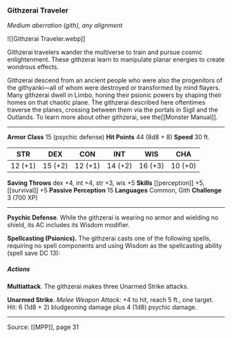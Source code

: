 ### Githzerai Traveler
_Medium aberration (gith), any alignment_

![[Githzerai Traveler.webp]]

Githzerai travelers wander the multiverse to train and pursue cosmic enlightenment. These githzerai learn to manipulate planar energies to create wondrous effects.

Githzerai descend from an ancient people who were also the progenitors of the githyanki—all of whom were destroyed or transformed by mind flayers. Many githzerai dwell in Limbo, honing their psionic powers by shaping their homes on that chaotic plane. The githzerai described here oftentimes traverse the planes, crossing between them via the portals in Sigil and the Outlands. To learn more about other githzerai, see the[[Monster Manual]].




---

**Armor Class** 15 (psychic defense)
**Hit Points** 44 (8d8 + 8)
**Speed** 30 ft.

| STR     | DEX     | CON     | INT     | WIS     | CHA     |
|---------|---------|---------|---------|---------|---------|
| 12 (+1) | 15 (+2) | 12 (+1) | 14 (+2) | 16 (+3) | 10 (+0) |

**Saving Throws** dex +4, int +4, str +3, wis +5
**Skills** [[perception]] +5, [[survival]] +5
**Passive Perception** 15
**Languages** Common, Gith
**Challenge** 3 (700 XP)

---

**Psychic Defense**. While the githzerai is wearing no armor and wielding no shield, its AC includes its Wisdom modifier.

**Spellcasting (Psionics).** The githzerai casts one of the following spells, requiring no spell components and using Wisdom as the spellcasting ability (spell save DC 13):

##### Actions
**Multiattack**. The githzerai makes three Unarmed Strike attacks.

**Unarmed Strike**. _Melee Weapon Attack:_ +4 to hit, reach 5 ft., one target. Hit: 6 (1d8 + 2) bludgeoning damage plus 4 (1d8) psychic damage.


---

Source: [[MPP]], page 31